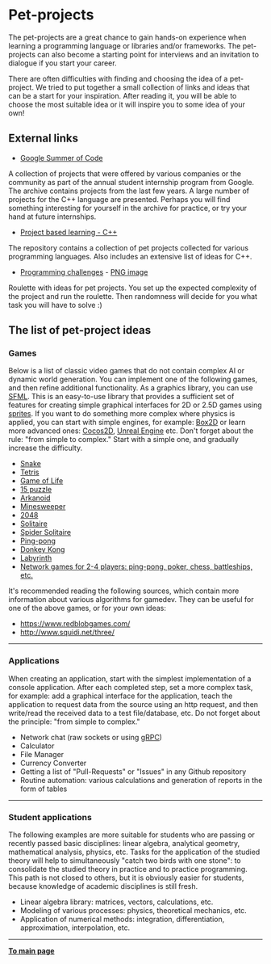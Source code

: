 # Pet-projects

The pet-projects are a great chance to gain hands-on experience when learning a programming language or libraries and/or frameworks. The pet-projects can also become a starting point for interviews and an invitation to dialogue if you start your career.

There are often difficulties with finding and choosing the idea of a pet-project. We tried to put together a small collection of links and ideas that can be a start for your inspiration. After reading it, you will be able to choose the most suitable idea or it will inspire you to some idea of your own!


## External links

* [Google Summer of Code](https://summerofcode.withgoogle.com/archive)

A collection of projects that were offered by various companies or the community as part of the annual student internship program from Google. The archive contains projects from the last few years. A large number of projects for the C++ language are presented. Perhaps you will find something interesting for yourself in the archive for practice, or try your hand at future internships.

* [Project based learning - C++](https://github.com/practical-tutorials/project-based-learning#cc)

The repository contains a collection of pet projects collected for various programming languages. Also includes an extensive list of ideas for C++.

* [Programming challenges](https://programming-challenges.jeremyjaydan.dev/) - [PNG image](https://programming-challenges.jeremyjaydan.dev/media/programming-challenges-v4.0.png)

Roulette with ideas for pet projects. You set up the expected complexity of the project and run the roulette. Then randomness will decide for you what task you will have to solve :)


## The list of pet-project ideas

### Games

Below is a list of classic video games that do not contain complex AI or dynamic world generation. You can implement one of the following games, and then refine additional functionality. As a graphics library, you can use [SFML](https://www.sfml-dev.org/). This is an easy-to-use library that provides a sufficient set of features for creating simple graphical interfaces for 2D or 2.5D games using [sprites](https://en.wikipedia.org/wiki/Sprite_(computer_graphics)). If you want to do something more complex where physics is applied, you can start with simple engines, for example: [Box2D](https://box2d.org/) or learn more advanced ones: [Cocos2D](https://www.cocos.com/en/), [Unreal Engine](https://www.unrealengine.com/en-US/) etc. Don't forget about the rule: "from simple to complex." Start with a simple one, and gradually increase the difficulty.

* [Snake](https://en.wikipedia.org/wiki/Snake_(video_game_genre))
* [Tetris](https://en.wikipedia.org/wiki/Tetris)
* [Game of Life](https://en.wikipedia.org/wiki/Conway%27s_Game_of_Life)
* [15 puzzle](https://en.wikipedia.org/wiki/15_puzzle)
* [Arkanoid](https://en.wikipedia.org/wiki/Arkanoid)
* [Minesweeper ](https://en.wikipedia.org/wiki/Minesweeper_(video_game))
* [2048](https://en.wikipedia.org/wiki/2048_(video_game))
* [Solitaire](https://en.wikipedia.org/wiki/Solitaire)
* [Spider Solitaire](https://en.wikipedia.org/wiki/Spider_(solitaire))
* [Ping-pong](https://en.wikipedia.org/wiki/Pong)
* [Donkey Kong](https://en.wikipedia.org/wiki/Donkey_Kong_(video_game))
* [Labyrinth](https://en.wikipedia.org/wiki/Labyrinth:_The_Computer_Game)
* [Network games for 2-4 players: ping-pong, poker, chess, battleships, etc.](https://en.wikipedia.org/wiki/Online_game)

It's recommended reading the following sources, which contain more information about various algorithms for gamedev. They can be useful for one of the above games, or for your own ideas:
* https://www.redblobgames.com/
* http://www.squidi.net/three/


---

### Applications

When creating an application, start with the simplest implementation of a console application. After each completed step, set a more complex task, for example: add a graphical interface for the application, teach the application to request data from the source using an http request, and then write/read the received data to a test file/database, etc. Do not forget about the principle: "from simple to complex."

* Network chat (raw sockets or using [gRPC](https://grpc.io/docs/languages/cpp/quickstart))
* Calculator
* File Manager
* Currency Converter
* Getting a list of "Pull-Requests" or "Issues" in any Github repository
* Routine automation: various calculations and generation of reports in the form of tables

--- 

### Student applications

The following examples are more suitable for students who are passing or recently passed basic disciplines: linear algebra, analytical geometry, mathematical analysis, physics, etc. Tasks for the application of the studied theory will help to simultaneously "catch two birds with one stone": to consolidate the studied theory in practice and to practice programming. This path is not closed to others, but it is obviously easier for students, because knowledge of academic disciplines is still fresh.

* Linear algebra library: matrices, vectors, calculations, etc.
* Modeling of various processes: physics, theoretical mechanics, etc.
* Application of numerical methods: integration, differentiation, approximation, interpolation, etc.

---

[**To main page**](../README.md)
